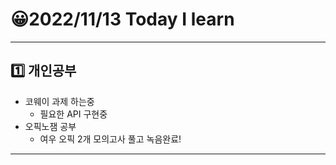 # 😀2022/11/13 Today I learn
-------------------------
## 1️⃣ 개인공부
  * 코웨이 과제 하는중
    * 필요한 API 구현중
  * 오픽노잼 공부
    * 여우 오픽 2개 모의고사 풀고 녹음완료!
-------------------------
